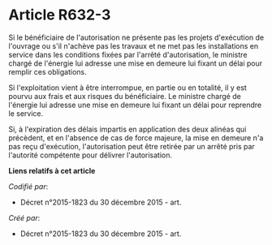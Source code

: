 # Article R632-3

Si le bénéficiaire de l'autorisation ne présente pas les projets d'exécution de l'ouvrage ou s'il n'achève pas les travaux et
ne met pas les installations en service dans les conditions fixées par l'arrêté d'autorisation, le ministre chargé de
l'énergie lui adresse une mise en demeure lui fixant un délai pour remplir ces obligations.

Si l'exploitation vient à être interrompue, en partie ou en totalité, il y est pourvu aux frais et aux risques du
bénéficiaire. Le ministre chargé de l'énergie lui adresse une mise en demeure lui fixant un délai pour reprendre le service.

Si, à l'expiration des délais impartis en application des deux alinéas qui précèdent, et en l'absence de cas de force
majeure, la mise en demeure n'a pas reçu d'exécution, l'autorisation peut être retirée par un arrêté pris par l'autorité
compétente pour délivrer l'autorisation.

**Liens relatifs à cet article**

_Codifié par_:

  - Décret n°2015-1823 du 30 décembre 2015 - art.

_Créé par_:

  - Décret n°2015-1823 du 30 décembre 2015 - art.
